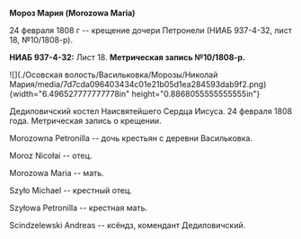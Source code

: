 **Мороз Мария (Morozowa Maria)**

24 февраля 1808 г -- крещение дочери Петронели (НИАБ 937-4-32, лист 18,
№10/1808-р).

**НИАБ 937-4-32:** Лист 18. **Метрическая запись №10/1808-р.**

![](./Осовская волость/Васильковка/Морозы/Николай Мария/media/7d7cda096403434c01e21b05d1ea284593dab9f2.png){width="6.496527777777778in"
height="0.8868055555555555in"}

Дедиловичский костел Наисвятейшего Сердца Иисуса. 24 февраля 1808 года.
Метрическая запись о крещении.

Morozowna Petronilla -- дочь крестьян с деревни Васильковка.

Moroz Nicołai -- отец.

Morozowa Maria -- мать.

Szyło Michael -- крестный отец.

Szyłowa Petronilla -- крестная мать.

Scindzelewski Andreas -- ксёндз, комендант Дедиловичский.
